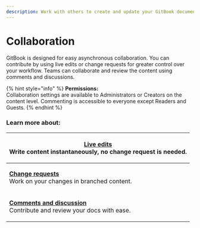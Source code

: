 ```yaml
---
description: Work with others to create and update your GitBook documentation.
---
```


# Collaboration

GitBook is designed for easy asynchronous collaboration. You can contribute by using live edits or change requests for greater control over your workflow. Teams can collaborate and review the content using comments and discussions.&#x20;

{% hint style="info" %}
**Permissions:**\
Collaboration settings are available to Administrators or Creators on the content level. Commenting is accessible to everyone except Readers and Guests.&#x20;
{% endhint %}

### Learn more about:

| <p><strong></strong><a href="live-edits.md"><strong>Live edits</strong></a><br>Write content instantaneously, no change request is needed.</p>      |
| --------------------------------------------------------------------------------------------------------------------------------------------------- |
| <p><strong></strong><a href="change-requests.md"><strong>Change requests</strong></a><br>Work on your changes in branched content.</p>              |
| <p><strong></strong><a href="comments-discussion.md"><strong>Comments and discussion</strong></a><br>Contribute and review your docs with ease.</p> |
